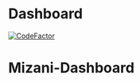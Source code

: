 # Dashboard
[![CodeFactor](https://www.codefactor.io/repository/github/ahmedkmadani/dashboard/badge?s=d849cbb836a3a6b806d04f1d2c544288cf750a36)](https://www.codefactor.io/repository/github/ahmedkmadani/dashboard)
# Mizani-Dashboard
